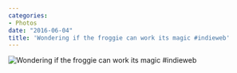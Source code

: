 ```yaml
---
categories:
- Photos
date: "2016-06-04"
title: 'Wondering if the froggie can work its magic #indieweb'
---
```


![Wondering if the froggie can work its magic #indieweb](images/13167403_1742017819367239_674969842_n.jpg)

